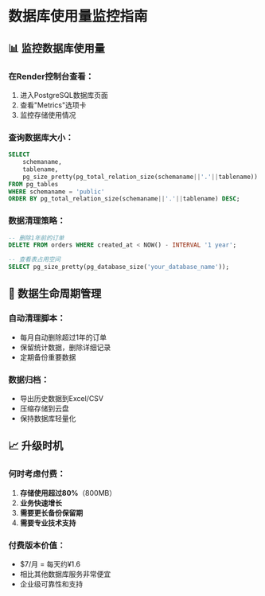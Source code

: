 # 数据库使用量监控指南

## 📊 监控数据库使用量

### 在Render控制台查看：
1. 进入PostgreSQL数据库页面
2. 查看"Metrics"选项卡
3. 监控存储使用情况

### 查询数据库大小：
```sql
SELECT 
    schemaname,
    tablename,
    pg_size_pretty(pg_total_relation_size(schemaname||'.'||tablename)) as size
FROM pg_tables 
WHERE schemaname = 'public'
ORDER BY pg_total_relation_size(schemaname||'.'||tablename) DESC;
```

### 数据清理策略：
```sql
-- 删除1年前的订单
DELETE FROM orders WHERE created_at < NOW() - INTERVAL '1 year';

-- 查看表占用空间
SELECT pg_size_pretty(pg_database_size('your_database_name'));
```

## 🔄 数据生命周期管理

### 自动清理脚本：
- 每月自动删除超过1年的订单
- 保留统计数据，删除详细记录
- 定期备份重要数据

### 数据归档：
- 导出历史数据到Excel/CSV
- 压缩存储到云盘
- 保持数据库轻量化

## 📈 升级时机

### 何时考虑付费：
1. **存储使用超过80%**（800MB）
2. **业务快速增长**
3. **需要更长备份保留期**
4. **需要专业技术支持**

### 付费版本价值：
- $7/月 = 每天约¥1.6
- 相比其他数据库服务非常便宜
- 企业级可靠性和支持

